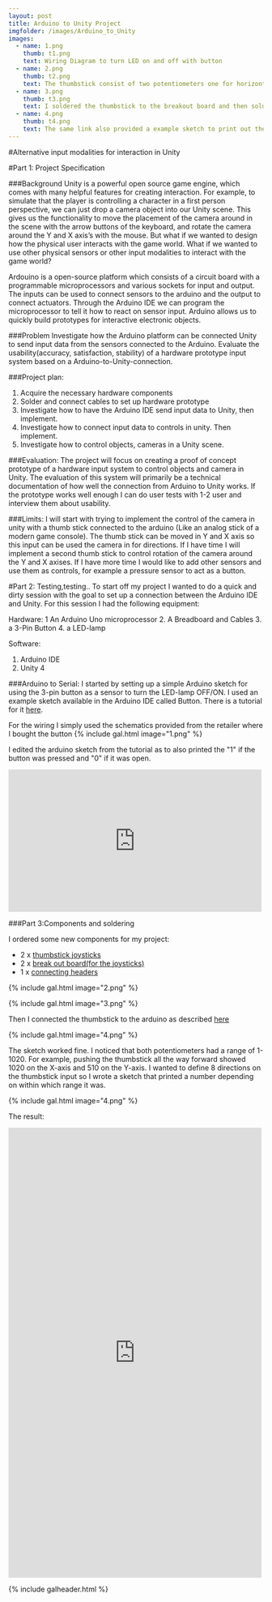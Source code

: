 ```yaml
---
layout: post
title: Arduino to Unity Project
imgfolder: /images/Arduino_to_Unity
images:
  - name: 1.png
    thumb: t1.png
    text: Wiring Diagram to turn LED on and off with button
  - name: 2.png
    thumb: t2.png
    text: The thumbstick consist of two potentiometers one for horizontal movement (X-axis) and one for Vertical(Y-axis). You can also press down on the thumbstick to press a button. 
  - name: 3.png
    thumb: t3.png
    text: I soldered the thumbstick to the breakout board and then soldered on a 5pin header to be able to connect cables to the break out board.
  - name: 4.png
    thumb: t4.png
    text: The same link also provided a example sketch to print out the values of the horisontal and vertical potentiometers. 
---
```

#Alternative input modalities for interaction in Unity

#Part 1: Project Specification

###Background
Unity is a powerful open source game engine, which comes with many helpful features for creating interaction. For example, to simulate that the player is controlling a character in a first person perspective, we can just drop a camera object into our Unity scene. This gives us the functionality to move the placement of the camera around in the scene with the arrow buttons of the keyboard, and rotate the camera around  the Y and X axis’s with the mouse. But what if we wanted to design how the physical user interacts with the game world. What if we wanted to use other physical sensors or other input modalities to interact with the game world?

Ardouino is a open-source platform which consists of a circuit board with a programmable microprocessors and various sockets for input and output. The inputs can be used to connect sensors to the arduino and the output to connect actuators. Through the Arduino IDE we can program the microprocessor to tell it how to react on sensor input. Arduino allows us to quickly build prototypes for interactive electronic objects.

###Problem
Investigate how the Arduino platform can be connected Unity to send input data from the sensors connected to the Arduino. Evaluate the usability(accuracy, satisfaction, stability) of a hardware prototype input system based on a Arduino-to-Unity-connection.

###Project plan:
1. Acquire the necessary hardware components
2. Solder and connect cables to set up hardware prototype
3. Investigate how to have the Arduino IDE send input data to Unity, then implement.
4. Investigate how to connect input data to controls in unity. Then implement.
5. Investigate how to control objects, cameras in a Unity scene.

###Evaluation:
The project will focus on creating a proof of concept prototype of a hardware input system to control objects and camera in Unity. The evaluation of this system will primarily be a technical documentation of how well the connection from Arduino to Unity works. If the prototype works well enough I can do user tests with 1-2 user and interview them about usability.

###Limits:
I will start with trying to implement the control of the camera in unity with a thumb stick connected to the arduino (Like an analog stick of a modern game console). The thumb stick can be moved in Y and X axis so this input can be used the camera in for directions. If I have time I will implement a second thumb stick to control rotation of the camera around the Y and  X axises. If I have more time I would like to add other sensors and use them as controls, for example a pressure sensor to act as a button.

#Part 2: Testing,testing..
To start off my project I wanted to do a quick and dirty session with the goal to set up a connection between the Arduino IDE and Unity. For this session I had the following equipment:

Hardware:
1 An Arduino Uno microprocessor
2. A Breadboard and Cables
3. a 3-Pin Button
4. a LED-lamp

Software:
1. Arduino IDE
2. Unity 4

###Arduino to Serial:
I started by setting up a simple Arduino sketch for using the 3-pin button as a sensor to turn the LED-lamp OFF/ON. I used an example sketch available in the Arduino IDE called Button. There is a tutorial for it [here](http://www.arduino.cc/en/Tutorial/Button).

For the wiring I simply used the schematics provided from the retailer where I bought the button
{% include gal.html image="1.png" %}


I edited the arduino sketch from the tutorial as to also printed the "1" if the button was pressed and "0" if it was open.

<iframe src="https://player.vimeo.com/video/129361406" width="500" height="281" frameborder="0" webkitallowfullscreen mozallowfullscreen allowfullscreen></iframe>

###Part 3:Components and soldering

I ordered some new components for my project:

- 2 x [thumbstick joysticks](https://www.sparkfun.com/products/9032)
- 2 x [break out board(for the joysticks)](https://www.sparkfun.com/products/9110)
- 1 x [connecting headers](https://www.sparkfun.com/products/116)

{% include gal.html image="2.png" %}

{% include gal.html image="3.png" %}

Then I connected the thumbstick to the arduino as described [here](http://42bots.com/tutorials/arduino-joystick-module-example/)

{% include gal.html image="4.png" %}
 
The sketch worked fine. I noticed that both potentiometers had a range of 1-1020. For example, pushing the thumbstick all the way forward showed 1020 on the X-axis and 510 on the Y-axis. I wanted to define 8 directions on the thumbstick input so I wrote a sketch that printed a number depending on within which range it was.

{% include gal.html image="4.png" %}

The result:
<iframe src="https://player.vimeo.com/video/129476287" width="500" height="888" frameborder="0" webkitallowfullscreen mozallowfullscreen allowfullscreen></iframe>




{% include galheader.html %}
